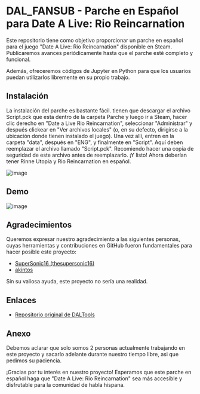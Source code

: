 # DAL_FANSUB - Parche en Español para Date A Live: Rio Reincarnation

Este repositorio tiene como objetivo proporcionar un parche en español para el juego "Date A Live: Rio Reincarnation" disponible en Steam. Publicaremos avances periódicamente hasta que el parche esté completo y funcional.

Además, ofreceremos códigos de Jupyter en Python para que los usuarios puedan utilizarlos libremente en su propio trabajo.

## Instalación
La instalación del parche es bastante fácil. tienen que descargar el archivo Script.pck que esta dentro de la carpeta Parche y luego ir a Steam, hacer clic derecho en "Date a Live Rio Reincarnation", seleccionar "Administrar" y después clickear en "Ver archivos locales" (o, en su defecto, dirigirse a la ubicación donde tienen instalado el juego). Una vez allí, entren en la carpeta "data", después en "ENG", y finalmente en "Script". Aquí deben reemplazar el archivo llamado "Script.pck". Recomiendo hacer una copia de seguridad de este archivo antes de reemplazarlo. ¡Y listo! Ahora deberían tener Rinne Utopia y Rio Reincarnation en español.

![image](https://github.com/cgarrido2001/DAL_FANSUB/assets/101365055/3afec535-7856-49bb-ba07-6955df3bd602)

## Demo
![image](https://github.com/cgarrido2001/DAL_FANSUB/assets/101365055/8fd68223-f3aa-4667-be98-4509b69bb0ec)

## Agradecimientos

Queremos expresar nuestro agradecimiento a las siguientes personas, cuyas herramientas y contribuciones en GitHub fueron fundamentales para hacer posible este proyecto:

- [SuperSonic16 (thesupersonic16)](https://github.com/thesupersonic16)
- [akintos](https://github.com/akintos)

Sin su valiosa ayuda, este proyecto no sería una realidad.

## Enlaces

- [Repositorio original de DALTools](https://github.com/thesupersonic16/DALTools)

## Anexo
Debemos aclarar que solo somos 2 personas actualmente trabajando en este proyecto y sacarlo adelante durante nuestro tiempo libre, asi que pedimos su paciencia.

¡Gracias por tu interés en nuestro proyecto! Esperamos que este parche en español haga que "Date A Live: Rio Reincarnation" sea más accesible y disfrutable para la comunidad de habla hispana.
